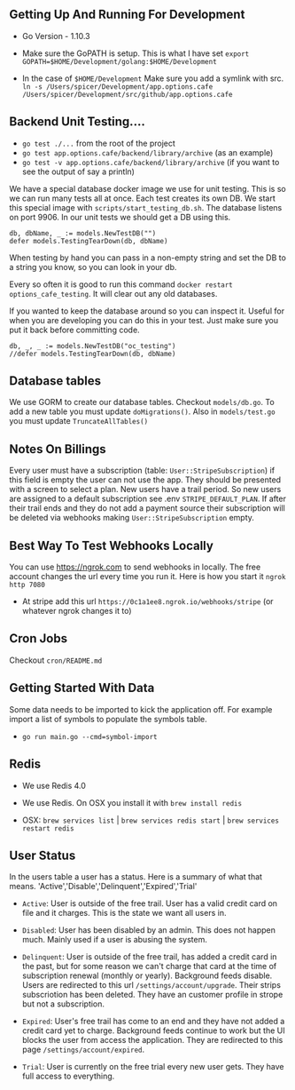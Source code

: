 ## Getting Up And Running For Development

* Go Version - 1.10.3

* Make sure the GoPATH is setup. This is what I have set ```export GOPATH=$HOME/Development/golang:$HOME/Development```

* In the case of ```$HOME/Development``` Make sure you add a symlink with src. ```ln -s /Users/spicer/Development/app.options.cafe /Users/spicer/Development/src/github/app.options.cafe```

## Backend Unit Testing....

* ```go test ./...``` from the root of the project
* ```go test app.options.cafe/backend/library/archive``` (as an example)
* ```go test -v app.options.cafe/backend/library/archive``` (if you want to see the output of say a println)

We have a special database docker image we use for unit testing. This is so we can run many tests all at once. Each test creates
its own DB. We start this special image with ```scripts/start_testing_db.sh```. The database listens on port 9906. In our unit tests we should get a DB using this.

```
db, dbName, _ := models.NewTestDB("")
defer models.TestingTearDown(db, dbName)
```

When testing by hand you can pass in a non-empty string and set the DB to a string you know, so you can look in your db.

Every so often it is good to run this command ```docker restart options_cafe_testing```. It will clear out any old databases.

If you wanted to keep the database around so you can inspect it. Useful for when you are developing you can do this in your test. Just make sure you put it back before committing code.

```
db, _, _ := models.NewTestDB("oc_testing")
//defer models.TestingTearDown(db, dbName)
```

## Database tables

We use GORM to create our database tables. Checkout ```models/db.go```. To add a new table you must update ```doMigrations()```. Also in ```models/test.go``` you must update ```TruncateAllTables()```

## Notes On Billings

Every user must have a subscription (table: ```User::StripeSubscription```) if this field is empty the user can not use the app. They should be presented with a screen to select a plan. New users have a trail period. So new users are assigned to a default subscription see .env ```STRIPE_DEFAULT_PLAN```. If after their trail ends and they do not add a payment source their subscription will be deleted via webhooks making ```User::StripeSubscription``` empty.

## Best Way To Test Webhooks Locally

You can use https://ngrok.com to send webhooks in locally. The free account changes the url every time you run it. Here is how you start it ```ngrok http 7080```

* At stripe add this url ```https://0c1a1ee8.ngrok.io/webhooks/stripe``` (or whatever ngrok changes it to)

## Cron Jobs

Checkout ```cron/README.md```

## Getting Started With Data

Some data needs to be imported to kick the application off. For example import a list of symbols to populate the symbols table.

* ```go run main.go --cmd=symbol-import```


## Redis

* We use Redis 4.0

* We use Redis. On OSX you install it with `brew install redis`

* OSX: `brew services list` | `brew services redis start` | `brew services restart redis`

## User Status

In the users table a user has a status. Here is a summary of what that means.
'Active','Disable','Delinquent','Expired','Trial'

* ```Active```: User is outside of the free trail. User has a valid credit card on file and it charges. This is the state we want all users in.

* ```Disabled```: User has been disabled by an admin. This does not happen much. Mainly used if a user is abusing the system.

* ```Delinquent```: User is outside of the free trail, has added a credit card in the past, but for some reason we can't charge that card at the time of subscription renewal (monthly or yearly). Background feeds disable. Users are redirected to this url `/settings/account/upgrade`. Their strips subscriotion has been deleted. They have an customer profile in strope but not a subscription.

* ```Expired```: User's free trail has come to an end and they have not added a credit card yet to charge. Background feeds continue to work but the UI blocks the user from access the application. They are redirected to this page `/settings/account/expired`.

* ```Trial```: User is currently on the free trial every new user gets. They have full access to everything.
